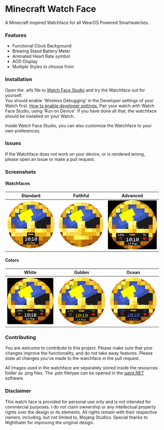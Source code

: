 # Minecraft Watch Face
A Minecraft inspired Watchface for all WearOS Powered Smartwatches.

### Features
- Functional Clock Background
- Brewing Stand Battery Meter
- Animated Heart Rate symbol
- AOD Display
- Multiple Styles to choose from

### Installation
Open the .wfs file to [Watch Face Studio](https://developer.samsung.com/watch-face-studio/download.html) and try the Watchface out for yourself.   
You should enable 'Wireless Debugging' in the Developer settings of your Watch first. [How to enable developer settings.](https://developer.android.com/training/wearables/get-started/debugging) Pair your watch with Watch Face Studio, using 'Run on Device'.
If you have done all that, the watchface should be installed on your Watch.

Inside Watch Face Studio, you can also customize the Watchface to your own preferences.

### Issues
If the Watchface does not work on your device, or is rendered wrong, please open an Issue or make a pull request.

### Screenshots

#### Watchfaces

Standard                          |  Faithful                          |  Advanced
:--------------------------------:|:----------------------------------:|:-----------------------------------:
![](screenshots/scrStandard.png)  |  ![](screenshots/scrFaithful.png)  |  ![](screenshots/scrAdvanced_1.png)

#### Colors

White                               |  Golden                                |  Ocean
:----------------------------------:|:--------------------------------------:|:-------------------------------------:
![](screenshots/scrAdvanced_1.png)  |  ![](screenshots/scrAdvanced_GOL.png)  |  ![](screenshots/scrAdvanced_BLU.png)

### Contributing
You are welcome to contribute to this project. Please make sure that your changes improve the functionality, and do not take away features.
Please state all changes you've made to the watchface in the pull request.

All Images used in the watchface are separately stored inside the resources folder as .png files.
The .pdn filetype can be opened in the [paint.NET](https://www.getpaint.net/) software.

### Disclaimer
This watch face is provided for personal use only and is not intended for commercial purposes. 
I do not claim ownership or any intellectual property rights over the design or its elements. 
All rights remain with their respective owners, including, but not limited to, Mojang Studios.
Special thanks to Nighthater for improving the original design.
